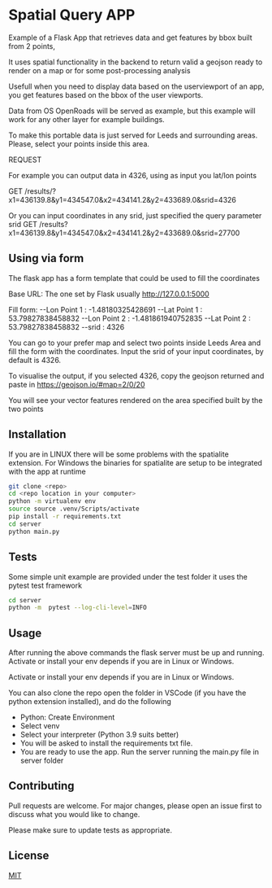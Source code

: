 # Spatial Query APP

Example of a Flask App that retrieves data and get features by bbox built from 2 points,

It uses spatial functionality in the backend to return valid a geojson ready to render on a map or for some post-processing analysis

Usefull when you need to display data based on the userviewport of an app, you get features based on the bbox of the user viewports.

Data from OS OpenRoads will be served as example, but this example will work for any other layer for example buildings.

To make this portable data is just served for Leeds and surrounding areas.
Please, select your points inside this area.

REQUEST

For example you can output data in 4326, using as input you lat/lon points

GET /results/?x1=436139.8&y1=434547.0&x2=434141.2&y2=433689.0&srid=4326

Or you can input coordinates in any srid, just specified the query parameter srid
GET /results?x1=436139.8&y1=434547.0&x2=434141.2&y2=433689.0&srid=27700

## Using via form

The flask app has a form template that could be used to fill the coordinates

Base URL: The one set by Flask usually http://127.0.0.1:5000

Fill form:
--Lon Point 1 : -1.48180325428691
--Lat Point 1 : 53.79827838458832
--Lon Point 2 : -1.481861940752835
--Lat Point 2 : 53.79827838458832
--srid : 4326

You can go to your prefer map and select two points inside Leeds Area and fill the form with the coordinates.
Input the srid of your input coordinates, by default is 4326.

To visualise the output, if you selected 4326, copy the geojson returned and paste in https://geojson.io/#map=2/0/20

You will see your vector features rendered on the area specified built by the two points

## Installation

If you are in LINUX there will be some problems with the spatialite extension.
For Windows the binaries for spatialite are setup to be integrated with the app at runtime

```bash
git clone <repo>
cd <repo location in your computer>
python -m virtualenv env
source source .venv/Scripts/activate
pip install -r requirements.txt
cd server
python main.py
```

## Tests

Some simple unit example are provided under the test folder it uses the pytest test framework

```bash
cd server
python -m  pytest --log-cli-level=INFO
```

## Usage

After running the above commands the flask server must be up and running.
Activate or install your env depends if you are in Linux or Windows.

Activate or install your env depends if you are in Linux or Windows.

You can also clone the repo open the folder in VSCode (if you have the python extension installed), and do the following

- Python: Create Environment
- Select venv
- Select your interpreter (Python 3.9 suits better)
- You will be asked to install the requirements txt file.
- You are ready to use the app. Run the server running the main.py file in server folder

## Contributing

Pull requests are welcome. For major changes, please open an issue first
to discuss what you would like to change.

Please make sure to update tests as appropriate.

## License

[MIT](https://choosealicense.com/licenses/mit/)

```

```

